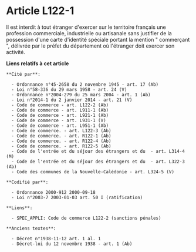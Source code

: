 # Article L122-1

Il est interdit à tout étranger d'exercer sur le territoire français une profession commerciale, industrielle ou artisanale
sans justifier de la possession d'une carte d'identité spéciale portant la mention " commerçant ", délivrée par le préfet du
département où l'étranger doit exercer son activité.

**Liens relatifs à cet article**

	**Cité par**:

	  - Ordonnance n°45-2658 du 2 novembre 1945 - art. 17 (Ab)
	  - Loi n°58-336 du 29 mars 1958 - art. 24 (V)
	  - Ordonnance n°2004-279 du 25 mars 2004 - art. 1 (Ab)
	  - Loi n°2014-1 du 2 janvier 2014 - art. 21 (V)
	  - Code de commerce - art. L122-2 (Ab)
	  - Code de commerce - art. L911-1 (Ab)
	  - Code de commerce - art. L921-1 (Ab)
	  - Code de commerce - art. L931-1 (V)
	  - Code de commerce - art. L951-1 (Ab)
	  - Code de commerce. - art. L122-3 (Ab)
	  - Code de commerce. - art. R122-1 (Ab)
	  - Code de commerce. - art. R122-4 (Ab)
	  - Code de commerce. - art. R122-5 (Ab)
	  - Code de l'entrée et du séjour des étrangers et du  - art. L314-4 (M)
	  - Code de l'entrée et du séjour des étrangers et du  - art. L322-3 (Ab)
	  - Code des communes de la Nouvelle-Calédonie - art. L324-5 (V)

	**Codifié par**:

	  - Ordonnance 2000-912 2000-09-18
	  - Loi n°2003-7 2003-01-03 art. 50 I (ratification)

	**Liens**:

	  - SPEC_APPLI: Code de commerce L122-2 (sanctions pénales)

	**Anciens textes**:

	  - Décret n°1938-11-12 art. 1 al. 1
	  - Décret-loi du 12 novembre 1938 - art. 1 (Ab)
